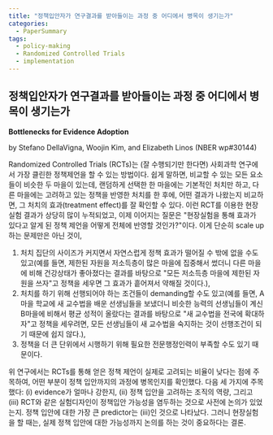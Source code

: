 ```yaml
---
title: "정책입안자가 연구결과를 받아들이는 과정 중 어디에서 병목이 생기는가"
categories:
  - PaperSummary
tags:
  - policy-making
  - Randomized Controlled Trials
  - implementation
--- 
```


## 정책입안자가 연구결과를 받아들이는 과정 중 어디에서 병목이 생기는가
 
**Bottlenecks for Evidence Adoption**

by Stefano DellaVigna, Woojin Kim, and Elizabeth Linos (NBER wp#30144)

<!--
Governments increasingly use RCTs to test innovations before scale up. Yet, we know little about whether and how they incorporate the results of the experiments into policy-making. We follow up with 67 U.S. city departments which collectively ran 73 RCTs in collaboration with a national Nudge Unit. Compared to most contexts, the barriers to adoption are low. Yet, city departments adopt a nudge treatment in follow-on communication in 27% of cases. As potential determinants of adoption we consider (i) the strength of the evidence, as determined by the RCT itself, (ii) features of the organization, such as “organizational capacity” of the city and whether the city staff member working on the RCT has been retained, and (iii) the experimental design, such as whether the RCT was implemented as part of pre-existing communication. We find (i) a limited impact of strength of the evidence and (ii) some impact of city features, especially the retention of the original staff member.! By far, the largest predictor of adoption is (iii) whether the communication was pre-existing, as opposed to a new communication. We consider two main interpretations of this finding: organizational inertia, in that changes to pre-existing communications are more naturally folded into year-to-year city processes, and costs, since new communications may require additional funding. We find the same pattern for electronic communications, with zero marginal costs, supporting the organizational inertia explanation. The pattern of results differs from the predictions of both experts and practitioners, who over-estimate the extent of evidence-based adoption. Our results underline the importance of considering the barriers to evidence adoption, beginning at the stage of experimental design and continuing after the RCT completion. 
-->

Randomized Controlled Trials (RCTs)는 (잘 수행되기만 한다면) 사회과학 연구에서 가장 클린한 정책제언을 할 수 있는 방법이다. 쉽게 말하면, 비교할 수 있는 모든 요소들이 비슷한 두 마을이 있는데, 랜덤하게 선택한 한 마을에는 기본적인 처치만 하고, 다른 마을에는 고려하고 있는 정책을 반영한 처치를 한 후에, 어떤 결과가 나왔는지 비교하면, 그 처치의 효과(treatment effect)를 잘 확인할 수 있다. 이런 RCT를 이용한 현장 실험 결과가 상당히 많이 누적되었고, 이제 이어지는 질문은 "현장실험을 통해 효과가 있다고 알게 된 정책 제언을 어떻게 전체에 반영할 것인가?"이다. 이게 단순히 scale up 하는 문제만은 아닌 것이, 
1. 처치 집단의 사이즈가 커지면서 자연스럽게 정책 효과가 떨어질 수 밖에 없을 수도 있고(예를 들면, 제한된 자원을 저소득층이 많은 마을에 집중해서 썼더니 다른 마을에 비해 건강상태가 좋아졌다는 결과를 바탕으로 "모든 저소득층 마을에 제한된 자원을 쓰자"고 정책을 세우면 그 효과가 흩어져서 약해질 것이다.), 
2. 처치를 하기 위해 선행되어야 하는 조건들이 demanding할 수도 있고(예를 들면, A마을 학교에 새 교수법을 배운 선생님들을 보냈더니 비슷한 능력의 선생님들이 계신 B마을에 비해서 평균 성적이 올랐다는 결과를 바탕으로 "새 교수법을 전국에 확대하자"고 정책을 세우려면, 모든 선생님들이 새 교수법을 숙지하는 것이 선행조건이 되기 때문에 쉽지 않다.), 
3. 정책을 더 큰 단위에서 시행하기 위해 필요한 전문행정인력이 부족할 수도 있기 때문이다.

위 연구에서는 RCTs를 통해 얻은 정책 제언이 실제로 고려되는 비율이 낮다는 점에 주목하여, 어떤 부분이 정책 입안까지의 과정에 병목인지를 확인했다. 다음 세 가지에 주목했다: (i) evidence가 얼마나 강한지, (ii) 정책 입안을 고려하는 조직의 역량, 그리고 (iii) RCT와 같은 실험디자인이 정책입안 가능성을 염두하는 것으로 사전에 논의가 있었는지. 정책 입안에 대한 가장 큰 predictor는 (iii)인 것으로 나타났다. 그러니 현장실험을 할 때는, 실제 정책 입안에 대한 가능성까지 논의를 하는 것이 중요하다는 결론.